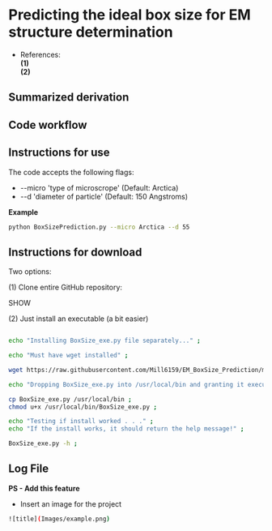 # Predicting the ideal box size for EM structure determination  
* References:  
__(1)__  
__(2)__  

## Summarized derivation  

## Code workflow  

## Instructions for use 

The code accepts the following flags:  

* --micro 'type of microscrope' (Default: Arctica)  
* --d 'diameter of particle' (Default: 150 Angstroms)  

__Example__  

```bash
python BoxSizePrediction.py --micro Arctica --d 55
```

## Instructions for download

Two options:  

(1) Clone entire GitHub repository:  

SHOW  

(2) Just install an executable (a bit easier)  

```bash

echo "Installing BoxSize_exe.py file separately..." ;

echo "Must have wget installed" ;

wget https://raw.githubusercontent.com/Mill6159/EM_BoxSize_Prediction/main/Scripts/BoxSize_exe.py ;

echo "Dropping BoxSize_exe.py into /usr/local/bin and granting it executable permission" ;

cp BoxSize_exe.py /usr/local/bin ;
chmod u+x /usr/local/bin/BoxSize_exe.py ;

echo "Testing if install worked . . ." ;
echo "If the install works, it should return the help message!" ;

BoxSize_exe.py -h ;

```

## Log File

**PS - Add this feature**

* Insert an image for the project

```bash
![title](Images/example.png)
```
